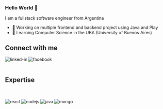 ### Hello World 👋
I am a fullstack software engineer from Argentina
- 🔭 Working on multiple frontend and backend project using Java and Play
- 🌱 Learning Computer Science in the UBA (University of Buenos Aires)

## Connect with me
<a href="https://www.linkedin.com/in/mohammad-faisal-2665b5134"><img align="left" alt="linked-in" src="https://img.shields.io/badge/linkedin-%230077B5.svg?&style=for-the-badge&logo=linkedin&logoColor=white" /></a>
<a href="https://www.facebook.com/santi.chantada/"><img align="left" alt="facebook" src="https://img.shields.io/badge/facebook-%231877F2.svg?&style=for-the-badge&logo=facebook&logoColor=white" /></a>
<br>
<br>
## Expertise
<br>
<br>
<img align="left" alt="react" src="https://img.shields.io/badge/react%20-%2320232a.svg?&style=for-the-badge&logo=react&logoColor=%2361DAFB" />
<img align="left" alt="nodejs" src="https://img.shields.io/badge/node.js%20-%2343853D.svg?&style=for-the-badge&logo=node.js&logoColor=white" />
<img align="left" alt="java" src="https://img.shields.io/badge/Java-ED8B00?style=for-the-badge&logo=java&logoColor=white" />
<img align="left" alt="mongo" src="https://img.shields.io/badge/MongoDB-4EA94B?style=for-the-badge&logo=mongodb&logoColor=white" />
<br>


<!---
SantiNCh/SantiNCh is a ✨ special ✨ repository because its `README.md` (this file) appears on your GitHub profile.
You can click the Preview link to take a look at your changes.
--->
